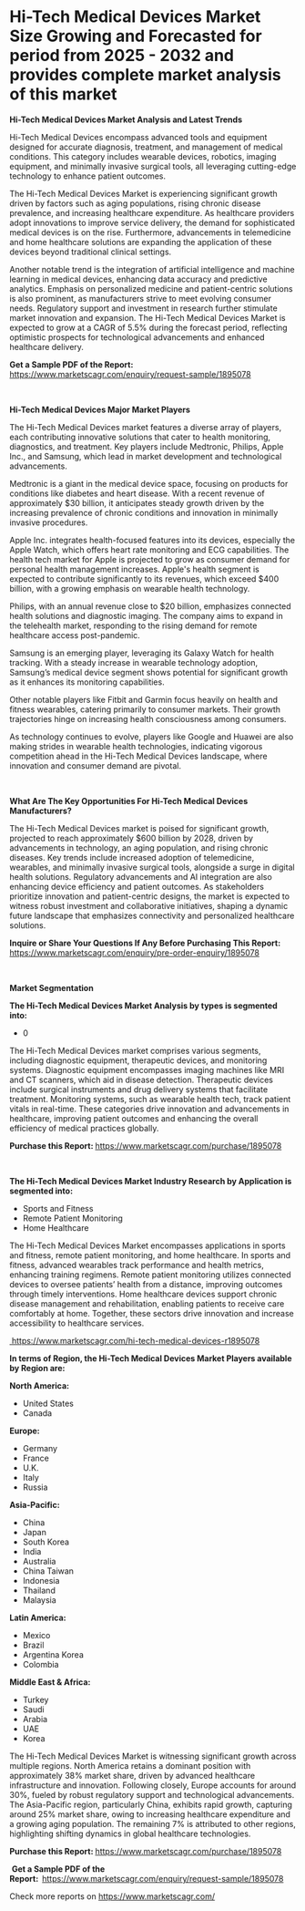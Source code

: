 <p><h1>Hi-Tech Medical Devices Market Size Growing and Forecasted for period from 2025 - 2032 and provides complete market analysis of this market</h1></p><p><strong>Hi-Tech Medical Devices Market Analysis and Latest Trends</strong></p>
<p><p>Hi-Tech Medical Devices encompass advanced tools and equipment designed for accurate diagnosis, treatment, and management of medical conditions. This category includes wearable devices, robotics, imaging equipment, and minimally invasive surgical tools, all leveraging cutting-edge technology to enhance patient outcomes.</p><p>The Hi-Tech Medical Devices Market is experiencing significant growth driven by factors such as aging populations, rising chronic disease prevalence, and increasing healthcare expenditure. As healthcare providers adopt innovations to improve service delivery, the demand for sophisticated medical devices is on the rise. Furthermore, advancements in telemedicine and home healthcare solutions are expanding the application of these devices beyond traditional clinical settings.</p><p>Another notable trend is the integration of artificial intelligence and machine learning in medical devices, enhancing data accuracy and predictive analytics. Emphasis on personalized medicine and patient-centric solutions is also prominent, as manufacturers strive to meet evolving consumer needs. Regulatory support and investment in research further stimulate market innovation and expansion. The Hi-Tech Medical Devices Market is expected to grow at a CAGR of 5.5% during the forecast period, reflecting optimistic prospects for technological advancements and enhanced healthcare delivery.</p></p>
<p><strong>Get a Sample PDF of the Report:&nbsp;</strong> <a href="https://www.marketscagr.com/enquiry/request-sample/1895078?utm_campaign=2471&utm_medium=2&utm_source=Github&utm_content=ia&utm_term=28032025&utm_id=hi-tech-medical-devices">https://www.marketscagr.com/enquiry/request-sample/1895078</a></p>
<p>&nbsp;</p>
<p><strong>Hi-Tech Medical Devices Major Market Players</strong></p>
<p><p>The Hi-Tech Medical Devices market features a diverse array of players, each contributing innovative solutions that cater to health monitoring, diagnostics, and treatment. Key players include Medtronic, Philips, Apple Inc., and Samsung, which lead in market development and technological advancements.</p><p>Medtronic is a giant in the medical device space, focusing on products for conditions like diabetes and heart disease. With a recent revenue of approximately $30 billion, it anticipates steady growth driven by the increasing prevalence of chronic conditions and innovation in minimally invasive procedures.</p><p>Apple Inc. integrates health-focused features into its devices, especially the Apple Watch, which offers heart rate monitoring and ECG capabilities. The health tech market for Apple is projected to grow as consumer demand for personal health management increases. Apple's health segment is expected to contribute significantly to its revenues, which exceed $400 billion, with a growing emphasis on wearable health technology.</p><p>Philips, with an annual revenue close to $20 billion, emphasizes connected health solutions and diagnostic imaging. The company aims to expand in the telehealth market, responding to the rising demand for remote healthcare access post-pandemic.</p><p>Samsung is an emerging player, leveraging its Galaxy Watch for health tracking. With a steady increase in wearable technology adoption, Samsung’s medical device segment shows potential for significant growth as it enhances its monitoring capabilities.</p><p>Other notable players like Fitbit and Garmin focus heavily on health and fitness wearables, catering primarily to consumer markets. Their growth trajectories hinge on increasing health consciousness among consumers.</p><p>As technology continues to evolve, players like Google and Huawei are also making strides in wearable health technologies, indicating vigorous competition ahead in the Hi-Tech Medical Devices landscape, where innovation and consumer demand are pivotal.</p></p>
<p>&nbsp;</p>
<p><strong>What Are The Key Opportunities For Hi-Tech Medical Devices Manufacturers?</strong></p>
<p><p>The Hi-Tech Medical Devices market is poised for significant growth, projected to reach approximately $600 billion by 2028, driven by advancements in technology, an aging population, and rising chronic diseases. Key trends include increased adoption of telemedicine, wearables, and minimally invasive surgical tools, alongside a surge in digital health solutions. Regulatory advancements and AI integration are also enhancing device efficiency and patient outcomes. As stakeholders prioritize innovation and patient-centric designs, the market is expected to witness robust investment and collaborative initiatives, shaping a dynamic future landscape that emphasizes connectivity and personalized healthcare solutions.</p></p>
<p><strong>Inquire or Share Your Questions If Any Before Purchasing This Report:</strong> <a href="https://www.marketscagr.com/enquiry/pre-order-enquiry/1895078?utm_campaign=2471&utm_medium=2&utm_source=Github&utm_content=ia&utm_term=28032025&utm_id=hi-tech-medical-devices">https://www.marketscagr.com/enquiry/pre-order-enquiry/1895078</a></p>
<p>&nbsp;</p>
<p><strong>Market Segmentation</strong></p>
<p><strong>The Hi-Tech Medical Devices Market Analysis by types is segmented into:</strong></p>
<p><ul><li>0</li></ul></p>
<p><p>The Hi-Tech Medical Devices market comprises various segments, including diagnostic equipment, therapeutic devices, and monitoring systems. Diagnostic equipment encompasses imaging machines like MRI and CT scanners, which aid in disease detection. Therapeutic devices include surgical instruments and drug delivery systems that facilitate treatment. Monitoring systems, such as wearable health tech, track patient vitals in real-time. These categories drive innovation and advancements in healthcare, improving patient outcomes and enhancing the overall efficiency of medical practices globally.</p></p>
<p><strong>Purchase this Report:&nbsp;</strong><a href="https://www.marketscagr.com/purchase/1895078?utm_campaign=2471&utm_medium=2&utm_source=Github&utm_content=ia&utm_term=28032025&utm_id=hi-tech-medical-devices">https://www.marketscagr.com/purchase/1895078</a></p>
<p>&nbsp;</p>
<p><strong>The Hi-Tech Medical Devices Market Industry Research by Application is segmented into:</strong></p>
<p><ul><li>Sports and Fitness</li><li>Remote Patient Monitoring</li><li>Home Healthcare</li></ul></p>
<p><p>The Hi-Tech Medical Devices Market encompasses applications in sports and fitness, remote patient monitoring, and home healthcare. In sports and fitness, advanced wearables track performance and health metrics, enhancing training regimens. Remote patient monitoring utilizes connected devices to oversee patients’ health from a distance, improving outcomes through timely interventions. Home healthcare devices support chronic disease management and rehabilitation, enabling patients to receive care comfortably at home. Together, these sectors drive innovation and increase accessibility to healthcare services.</p></p>
<p><a href="https://www.marketscagr.com/hi-tech-medical-devices-r1895078?utm_campaign=2471&utm_medium=2&utm_source=Github&utm_content=ia&utm_term=28032025&utm_id=hi-tech-medical-devices">&nbsp;https://www.marketscagr.com/hi-tech-medical-devices-r1895078</a></p>
<p><strong>In terms of Region, the Hi-Tech Medical Devices Market Players available by Region are:</strong></p>
<p>
    <p> <strong> North America: </strong>
        <ul>
            <li>United States</li>
            <li>Canada</li>
        </ul>
        </p> 
    <p> <strong> Europe: </strong>
        <ul>
            <li>Germany</li>
            <li>France</li>
            <li>U.K.</li>
            <li>Italy</li>
            <li>Russia</li>
        </ul>
        </p> 
    <p> <strong> Asia-Pacific: </strong>
        <ul>
            <li>China</li>
            <li>Japan</li>
            <li>South Korea</li>
            <li>India</li>
            <li>Australia</li>
            <li>China Taiwan</li>
            <li>Indonesia</li>
            <li>Thailand</li>
            <li>Malaysia</li>
        </ul>
        </p> 
    <p> <strong> Latin America: </strong>
        <ul>
            <li>Mexico</li>
            <li>Brazil</li>
            <li>Argentina Korea</li>
            <li>Colombia</li>
        </ul>
        </p> 
    <p> <strong> Middle East & Africa: </strong>
        <ul>
            <li>Turkey</li>
            <li>Saudi</li>
            <li>Arabia</li>
            <li>UAE</li>
            <li>Korea</li>
        </ul>
    </p>
    </p>
<p><p>The Hi-Tech Medical Devices Market is witnessing significant growth across multiple regions. North America retains a dominant position with approximately 38% market share, driven by advanced healthcare infrastructure and innovation. Following closely, Europe accounts for around 30%, fueled by robust regulatory support and technological advancements. The Asia-Pacific region, particularly China, exhibits rapid growth, capturing around 25% market share, owing to increasing healthcare expenditure and a growing aging population. The remaining 7% is attributed to other regions, highlighting shifting dynamics in global healthcare technologies.</p></p>
<p><strong>Purchase this Report: </strong><a href="https://www.marketscagr.com/purchase/1895078?utm_campaign=2471&utm_medium=2&utm_source=Github&utm_content=ia&utm_term=28032025&utm_id=hi-tech-medical-devices">https://www.marketscagr.com/purchase/1895078</a></p>
<p>&nbsp;<strong>Get a Sample PDF of the Report:&nbsp;&nbsp;</strong><a href="https://www.marketscagr.com/enquiry/request-sample/1895078?utm_campaign=2471&utm_medium=2&utm_source=Github&utm_content=ia&utm_term=28032025&utm_id=hi-tech-medical-devices">https://www.marketscagr.com/enquiry/request-sample/1895078</a></p>
<p><strong></strong></p>
<p>Check more reports on <a href="https://www.marketscagr.com/?utm_campaign=2471&utm_medium=2&utm_source=Github&utm_content=ia&utm_term=28032025&utm_id=hi-tech-medical-devices">https://www.marketscagr.com/</a></p>